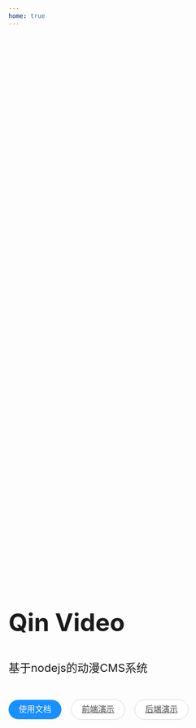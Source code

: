 ```yaml
---
home: true
---
```


<div class='bg'>
  <img class='bg-cover' :src="$withBase('/bg.png')">
</div>

<div class="content">
            <h1 class='title'>Qin Video</h1>
            <p class='info'>基于nodejs的动漫CMS系统</p>
            <div class="list">
              <router-link to="/docs/" class="action-button">使用文档</router-link>
               <a class='link-button' href='http://demo.qinvideo.org'>前端演示</a>
               <a class='link-button' href='http://demo.qinvideo.org/qinmei'>后端演示</a>
            </div>
          </div>

<style>
.bg{
  position:absolute;
  width:100vw;
  height:100vh;
  left:0;
  top:0;
}
.bg-cover{
  height:100%;
  background-position:center;
  background-size:cover;
  position:absolute;
  top:0;
  right:0;
  user-select:none;
}
.hero{
  display:none;
}

.content{
  position:relative;
  min-height:60vh;
  line-height:1;
  z-index:99;
  display:flex;
  flex-direction:column;
  justify-content: center;
}

.title{
  font-size:48px;
}
.info{
  font-size:22px;
}
.list{
  margin-top:40px;
}
.action-button{
    padding: 8px 20px 10px 20px;
    font-size: 16px;
    border-radius: 40px;
    color: #fff;
    background-color: #1890ff;
    border-color: #1890ff;
    text-shadow: 0 -1px 0 rgba(0,0,0,0.12);
    box-shadow: 0 2px 0 rgba(0,0,0,0.045);
    margin-right:15px;
}

.link-button{
    padding: 8px 20px 10px 20px;
    font-size: 16px;
    border-radius: 40px;
    color: rgba(0,0,0,0.65);
        border: 1px solid transparent;
    box-shadow: 0 2px 0 rgba(0,0,0,0.015);
    background-color: #fff;
    border-color: #d9d9d9;
    text-shadow: 0 -1px 0 rgba(0,0,0,0.12);
    margin-right:15px;
}
</style>
